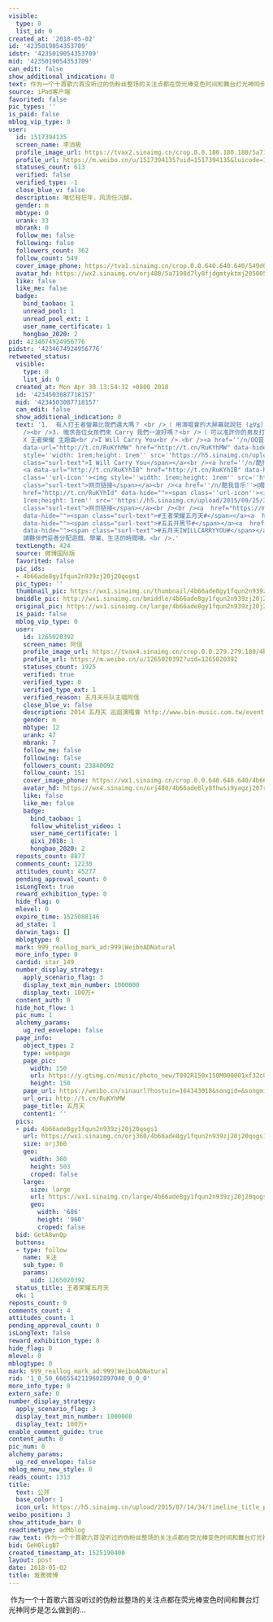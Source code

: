 ```yaml
---
visible:
  type: 0
  list_id: 0
created_at: '2018-05-02'
id: '4235019054353709'
idstr: '4235019054353709'
mid: '4235019054353709'
can_edit: false
show_additional_indication: 0
text: 作为一个十首歌六首没听过的伪粉丝整场的关注点都在荧光棒变色时间和舞台灯光神同步是怎么做到的…
source: iPad客户端
favorited: false
pic_types: ''
is_paid: false
mblog_vip_type: 0
user:
  id: 1517394135
  screen_name: 李消极
  profile_image_url: https://tvax2.sinaimg.cn/crop.0.0.180.180.180/5a7198d7ly8fjdgmtyktmj20500500so.jpg?KID=imgbed,tva&Expires=1606399380&ssig=yCgwA7y5EV
  profile_url: https://m.weibo.cn/u/1517394135?uid=1517394135&luicode=10000011&lfid=2304131517394135_-_WEIBO_SECOND_PROFILE_WEIBO
  statuses_count: 613
  verified: false
  verified_type: -1
  close_blue_v: false
  description: 唯忆轻狂年，风流任沉醉。
  gender: m
  mbtype: 0
  urank: 33
  mbrank: 0
  follow_me: false
  following: false
  followers_count: 362
  follow_count: 549
  cover_image_phone: https://tva1.sinaimg.cn/crop.0.0.640.640.640/549d0121tw1egm1kjly3jj20hs0hsq4f.jpg
  avatar_hd: https://wx2.sinaimg.cn/orj480/5a7198d7ly8fjdgmtyktmj20500500so.jpg
  like: false
  like_me: false
  badge:
    bind_taobao: 1
    unread_pool: 1
    unread_pool_ext: 1
    user_name_certificate: 1
    hongbao_2020: 2
pid: 4234674924956776
pidstr: '4234674924956776'
retweeted_status:
  visible:
    type: 0
    list_id: 0
  created_at: Mon Apr 30 13:54:32 +0800 2018
  id: '4234503087718157'
  mid: '4234503087718157'
  can_edit: false
  show_additional_indication: 0
  text: '1.  有人打王者螢幕比我們還大嗎？ <br />（ 用演唱會的大屏幕就說狂 (≧∇≦) ）<br /><br />2. 打遊戲打到寫主題曲，也是有點勵志啊。<br
    /><br />3. 徵求各位女孩們來 Carry 我們一波好嗎？<br />（ 可以准許你的男友打王者了吧？）<br /><br />-<br />五月天
    X 王者榮耀 主題曲<br />I Will Carry You<br />.<br /><a href=''/n/QQ音乐''>@QQ音乐</a> <a
    data-url="http://t.cn/RuKYhMW" href="http://t.cn/RuKYhMW" data-hide=""><span class=''url-icon''><img
    style=''width: 1rem;height: 1rem'' src=''https://h5.sinaimg.cn/upload/2015/09/25/3/timeline_card_small_web_default.png''></span><span
    class="surl-text">I Will Carry You</span></a><br /><a href=''/n/酷狗音乐''>@酷狗音乐</a>
    <a data-url="http://t.cn/RuKYhIB" href="http://t.cn/RuKYhIB" data-hide=""><span
    class=''url-icon''><img style=''width: 1rem;height: 1rem'' src=''https://h5.sinaimg.cn/upload/2015/09/25/3/timeline_card_small_web_default.png''></span><span
    class="surl-text">网页链接</span></a><br /><a href=''/n/酷我音乐''>@酷我音乐</a> <a data-url="http://t.cn/RuKYhId"
    href="http://t.cn/RuKYhId" data-hide=""><span class=''url-icon''><img style=''width:
    1rem;height: 1rem'' src=''https://h5.sinaimg.cn/upload/2015/09/25/3/timeline_card_small_web_default.png''></span><span
    class="surl-text">网页链接</span></a><br /><br /><a  href="https://m.weibo.cn/search?containerid=231522type%3D1%26t%3D10%26q%3D%23%E7%8E%8B%E8%80%85%E8%8D%A3%E8%80%80%E4%BA%94%E6%9C%88%E5%A4%A9%23&isnewpage=1"
    data-hide=""><span class="surl-text">#王者荣耀五月天#</span></a><a  href="https://m.weibo.cn/search?containerid=231522type%3D1%26t%3D10%26q%3D%23%E4%BA%94%E4%BA%94%E5%BC%80%E9%BB%91%E8%8A%82%23&isnewpage=1"
    data-hide=""><span class="surl-text">#五五开黑节#</span></a><a  href="https://m.weibo.cn/search?containerid=231522type%3D1%26t%3D10%26q%3D%23%E4%BA%94%E6%9C%88%E5%A4%A9IWILLCARRYYOU%23&extparam=%23%E4%BA%94%E6%9C%88%E5%A4%A9IWILLCARRYYOU%23"
    data-hide=""><span class="surl-text">#五月天IWILLCARRYYOU#</span></a><br /><br />ps.
    請夥伴們妥善分配遊戲、學業、生活的時間噢。<br />.'
  textLength: 424
  source: 微博国际版
  favorited: false
  pic_ids:
  - 4b66ade8gy1fqun2n939zj20j20qogs1
  pic_types: ''
  thumbnail_pic: https://wx1.sinaimg.cn/thumbnail/4b66ade8gy1fqun2n939zj20j20qogs1.jpg
  bmiddle_pic: http://wx1.sinaimg.cn/bmiddle/4b66ade8gy1fqun2n939zj20j20qogs1.jpg
  original_pic: https://wx1.sinaimg.cn/large/4b66ade8gy1fqun2n939zj20j20qogs1.jpg
  is_paid: false
  mblog_vip_type: 0
  user:
    id: 1265020392
    screen_name: 阿信
    profile_image_url: https://tvax4.sinaimg.cn/crop.0.0.279.279.180/4b66ade8ly8fhwsi9yagzj207r07r0t6.jpg?KID=imgbed,tva&Expires=1606399380&ssig=lvVAR6oEji
    profile_url: https://m.weibo.cn/u/1265020392?uid=1265020392
    statuses_count: 1925
    verified: true
    verified_type: 0
    verified_type_ext: 1
    verified_reason: 五月天乐队主唱阿信
    close_blue_v: false
    description: 2014 五月天 巡迴演唱會 http://www.bin-music.com.tw/events/mayday/2012concert/
    gender: m
    mbtype: 12
    urank: 47
    mbrank: 7
    follow_me: false
    following: false
    followers_count: 23840092
    follow_count: 151
    cover_image_phone: https://wx1.sinaimg.cn/crop.0.0.640.640.640/4b66ade8gy1gek71b67x7j20e80e8aaf.jpg
    avatar_hd: https://wx4.sinaimg.cn/orj480/4b66ade8ly8fhwsi9yagzj207r07r0t6.jpg
    like: false
    like_me: false
    badge:
      bind_taobao: 1
      follow_whitelist_video: 1
      user_name_certificate: 1
      qixi_2018: 1
      hongbao_2020: 2
  reposts_count: 8877
  comments_count: 12230
  attitudes_count: 45277
  pending_approval_count: 0
  isLongText: true
  reward_exhibition_type: 0
  hide_flag: 0
  mlevel: 0
  expire_time: 1525088146
  ad_state: 1
  darwin_tags: []
  mblogtype: 0
  mark: 999_reallog_mark_ad:999|WeiboADNatural
  more_info_type: 0
  cardid: star_149
  number_display_strategy:
    apply_scenario_flag: 3
    display_text_min_number: 1000000
    display_text: 100万+
  content_auth: 0
  hide_hot_flow: 1
  pic_num: 1
  alchemy_params:
    ug_red_envelope: false
  page_info:
    object_type: 2
    type: webpage
    page_pic:
      width: 150
      url: https://y.gtimg.cn/music/photo_new/T002R150x150M000001xf32c0zs2so.jpg
      height: 150
    page_url: https://weibo.cn/sinaurl?hostuin=164343018&songid=&songmid=000rOes510EDx1&type=0&platform=1&appsongtype=1&_wv=1&source=qq&appshare=iphone&media_mid=001Elxzk4WFUyG&u=https%3A%2F%2Fi.y.qq.com%2Fv8%2Fplaysong.html%3Fhostuin%3D164343018%26songid%3D%26songmid%3D000rOes510EDx1%26type%3D0%26platform%3D1%26appsongtype%3D1%26_wv%3D1%26source%3Dqq%26appshare%3Diphone%26media_mid%3D001Elxzk4WFUyG
    url_ori: http://t.cn/RuKYhMW
    page_title: 五月天
    content1: ''
  pics:
  - pid: 4b66ade8gy1fqun2n939zj20j20qogs1
    url: https://wx1.sinaimg.cn/orj360/4b66ade8gy1fqun2n939zj20j20qogs1.jpg
    size: orj360
    geo:
      width: 360
      height: 503
      croped: false
    large:
      size: large
      url: https://wx1.sinaimg.cn/large/4b66ade8gy1fqun2n939zj20j20qogs1.jpg
      geo:
        width: '686'
        height: '960'
        croped: false
  bid: GetA8wnQp
  buttons:
  - type: follow
    name: 关注
    sub_type: 0
    params:
      uid: 1265020392
  status_title: 王者荣耀五月天
  ok: 1
reposts_count: 0
comments_count: 4
attitudes_count: 1
pending_approval_count: 0
isLongText: false
reward_exhibition_type: 0
hide_flag: 0
mlevel: 0
mblogtype: 0
mark: 999_reallog_mark_ad:999|WeiboADNatural
rid: '1_0_50_6665542119602897040_0_0_0'
more_info_type: 0
extern_safe: 0
number_display_strategy:
  apply_scenario_flag: 3
  display_text_min_number: 1000000
  display_text: 100万+
enable_comment_guide: true
content_auth: 0
pic_num: 0
alchemy_params:
  ug_red_envelope: false
mblog_menu_new_style: 0
reads_count: 1313
title:
  text: 公开
  base_color: 1
  icon_url: https://h5.sinaimg.cn/upload/2015/07/14/34/timeline_title_public_default.png
weibo_position: 3
show_attitude_bar: 0
readtimetype: adMblog
raw_text: 作为一个十首歌六首没听过的伪粉丝整场的关注点都在荧光棒变色时间和舞台灯光神同步是怎么做到的…
bid: GeH0ligB7
created_timestamp_at: 1525190400
layout: post
date: 2018-05-02
title: 发表微博
---
```


![]()
作为一个十首歌六首没听过的伪粉丝整场的关注点都在荧光棒变色时间和舞台灯光神同步是怎么做到的…
